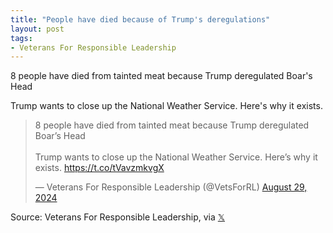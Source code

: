 ```yaml
---
title: "People have died because of Trump's deregulations"
layout: post
tags:
- Veterans For Responsible Leadership
---
```


8 people have died from tainted meat because Trump deregulated Boar's Head

Trump wants to close up the National Weather Service. Here's why it exists.

<blockquote class="twitter-tweet"><p lang="en" dir="ltr">8 people have died from tainted meat because Trump deregulated Boar’s Head<br><br>Trump wants to close up the National Weather Service. Here’s why it exists. <a href="https://t.co/tVavzmkvgX">https://t.co/tVavzmkvgX</a></p>&mdash; Veterans For Responsible Leadership (@VetsForRL) <a href="https://twitter.com/VetsForRL/status/1829118985859936508?ref_src=twsrc%5Etfw">August 29, 2024</a></blockquote> <script async src="https://platform.twitter.com/widgets.js" charset="utf-8"></script>

Source: Veterans For Responsible Leadership, via [𝕏](https://x.com)
